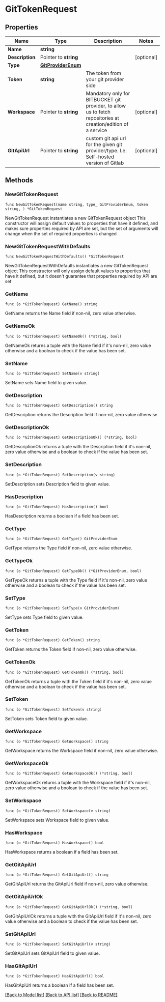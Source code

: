 # GitTokenRequest

## Properties

Name | Type | Description | Notes
------------ | ------------- | ------------- | -------------
**Name** | **string** |  | 
**Description** | Pointer to **string** |  | [optional] 
**Type** | [**GitProviderEnum**](GitProviderEnum.md) |  | 
**Token** | **string** | The token from your git provider side | 
**Workspace** | Pointer to **string** | Mandatory only for BITBUCKET git provider, to allow us to fetch repositories at creation/edition of a service | [optional] 
**GitApiUrl** | Pointer to **string** | custom git api url for the given git provider/type. I.e: Self-hosted version of Gitlab | [optional] 

## Methods

### NewGitTokenRequest

`func NewGitTokenRequest(name string, type_ GitProviderEnum, token string, ) *GitTokenRequest`

NewGitTokenRequest instantiates a new GitTokenRequest object
This constructor will assign default values to properties that have it defined,
and makes sure properties required by API are set, but the set of arguments
will change when the set of required properties is changed

### NewGitTokenRequestWithDefaults

`func NewGitTokenRequestWithDefaults() *GitTokenRequest`

NewGitTokenRequestWithDefaults instantiates a new GitTokenRequest object
This constructor will only assign default values to properties that have it defined,
but it doesn't guarantee that properties required by API are set

### GetName

`func (o *GitTokenRequest) GetName() string`

GetName returns the Name field if non-nil, zero value otherwise.

### GetNameOk

`func (o *GitTokenRequest) GetNameOk() (*string, bool)`

GetNameOk returns a tuple with the Name field if it's non-nil, zero value otherwise
and a boolean to check if the value has been set.

### SetName

`func (o *GitTokenRequest) SetName(v string)`

SetName sets Name field to given value.


### GetDescription

`func (o *GitTokenRequest) GetDescription() string`

GetDescription returns the Description field if non-nil, zero value otherwise.

### GetDescriptionOk

`func (o *GitTokenRequest) GetDescriptionOk() (*string, bool)`

GetDescriptionOk returns a tuple with the Description field if it's non-nil, zero value otherwise
and a boolean to check if the value has been set.

### SetDescription

`func (o *GitTokenRequest) SetDescription(v string)`

SetDescription sets Description field to given value.

### HasDescription

`func (o *GitTokenRequest) HasDescription() bool`

HasDescription returns a boolean if a field has been set.

### GetType

`func (o *GitTokenRequest) GetType() GitProviderEnum`

GetType returns the Type field if non-nil, zero value otherwise.

### GetTypeOk

`func (o *GitTokenRequest) GetTypeOk() (*GitProviderEnum, bool)`

GetTypeOk returns a tuple with the Type field if it's non-nil, zero value otherwise
and a boolean to check if the value has been set.

### SetType

`func (o *GitTokenRequest) SetType(v GitProviderEnum)`

SetType sets Type field to given value.


### GetToken

`func (o *GitTokenRequest) GetToken() string`

GetToken returns the Token field if non-nil, zero value otherwise.

### GetTokenOk

`func (o *GitTokenRequest) GetTokenOk() (*string, bool)`

GetTokenOk returns a tuple with the Token field if it's non-nil, zero value otherwise
and a boolean to check if the value has been set.

### SetToken

`func (o *GitTokenRequest) SetToken(v string)`

SetToken sets Token field to given value.


### GetWorkspace

`func (o *GitTokenRequest) GetWorkspace() string`

GetWorkspace returns the Workspace field if non-nil, zero value otherwise.

### GetWorkspaceOk

`func (o *GitTokenRequest) GetWorkspaceOk() (*string, bool)`

GetWorkspaceOk returns a tuple with the Workspace field if it's non-nil, zero value otherwise
and a boolean to check if the value has been set.

### SetWorkspace

`func (o *GitTokenRequest) SetWorkspace(v string)`

SetWorkspace sets Workspace field to given value.

### HasWorkspace

`func (o *GitTokenRequest) HasWorkspace() bool`

HasWorkspace returns a boolean if a field has been set.

### GetGitApiUrl

`func (o *GitTokenRequest) GetGitApiUrl() string`

GetGitApiUrl returns the GitApiUrl field if non-nil, zero value otherwise.

### GetGitApiUrlOk

`func (o *GitTokenRequest) GetGitApiUrlOk() (*string, bool)`

GetGitApiUrlOk returns a tuple with the GitApiUrl field if it's non-nil, zero value otherwise
and a boolean to check if the value has been set.

### SetGitApiUrl

`func (o *GitTokenRequest) SetGitApiUrl(v string)`

SetGitApiUrl sets GitApiUrl field to given value.

### HasGitApiUrl

`func (o *GitTokenRequest) HasGitApiUrl() bool`

HasGitApiUrl returns a boolean if a field has been set.


[[Back to Model list]](../README.md#documentation-for-models) [[Back to API list]](../README.md#documentation-for-api-endpoints) [[Back to README]](../README.md)


